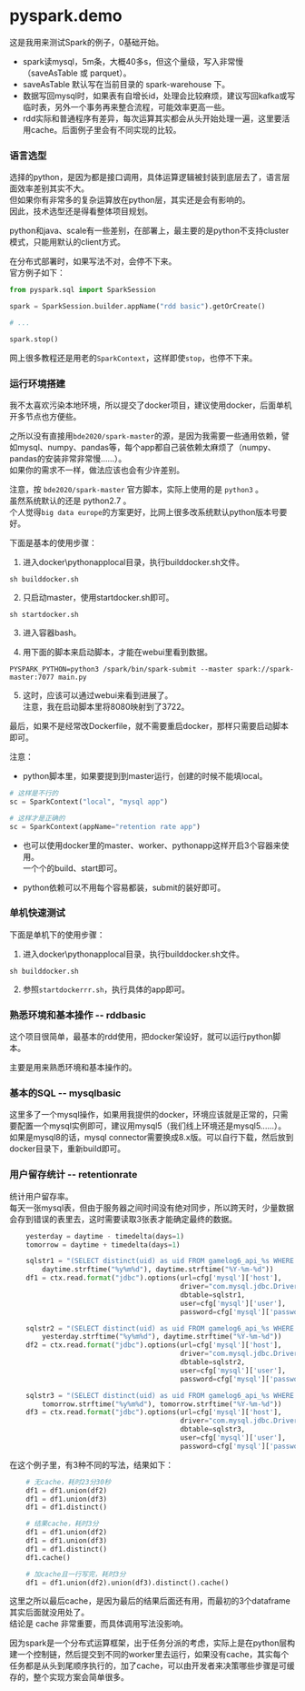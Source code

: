 # pyspark.demo

这是我用来测试Spark的例子，0基础开始。  

- spark读mysql，5m条，大概40多s，但这个量级，写入非常慢（saveAsTable 或 parquet）。
- saveAsTable 默认写在当前目录的 spark-warehouse 下。
- 数据写回mysql时，如果表有自增长id，处理会比较麻烦，建议写回kafka或写临时表，另外一个事务再来整合流程，可能效率更高一些。
- rdd实际和普通程序有差异，每次运算其实都会从头开始处理一遍，这里要活用cache。后面例子里会有不同实现的比较。

### 语言选型

选择的python，是因为都是接口调用，具体运算逻辑被封装到底层去了，语言层面效率差别其实不大。  
但如果你有非常多的复杂运算放在python层，其实还是会有影响的。  
因此，技术选型还是得看整体项目规划。

python和java、scale有一些差别，在部署上，最主要的是python不支持cluster模式，只能用默认的client方式。

在分布式部署时，如果写法不对，会停不下来。  
官方例子如下：

```python
from pyspark.sql import SparkSession

spark = SparkSession.builder.appName("rdd basic").getOrCreate()

# ...

spark.stop()
```

网上很多教程还是用老的``SparkContext``，这样即使``stop``，也停不下来。

### 运行环境搭建

我不太喜欢污染本地环境，所以提交了docker项目，建议使用docker，后面单机开多节点也方便些。  

之所以没有直接用``bde2020/spark-master``的源，是因为我需要一些通用依赖，譬如mysql、numpy、pandas等，每个app都自己装依赖太麻烦了（numpy、pandas的安装非常非常慢......）。  
如果你的需求不一样，做法应该也会有少许差别。

注意，按 ``bde2020/spark-master`` 官方脚本，实际上使用的是 ``python3`` 。  
虽然系统默认的还是 python2.7 。  
个人觉得``big data europe``的方案更好，比网上很多改系统默认python版本号要好。

下面是基本的使用步骤：

1. 进入docker\pythonapplocal目录，执行builddocker.sh文件。

```
sh builddocker.sh
```

2. 只启动master，使用startdocker.sh即可。

```
sh startdocker.sh
```

3. 进入容器bash。

4. 用下面的脚本来启动脚本，才能在webui里看到数据。

```
PYSPARK_PYTHON=python3 /spark/bin/spark-submit --master spark://spark-master:7077 main.py
```

5. 这时，应该可以通过webui来看到进展了。  
注意，我在启动脚本里将8080映射到了3722。

最后，如果不是经常改Dockerfile，就不需要重启docker，那样只需要启动脚本即可。

注意：

- python脚本里，如果要提到到master运行，创建的时候不能填local。

```python
# 这样是不行的
sc = SparkContext("local", "mysql app")

# 这样才是正确的
sc = SparkContext(appName="retention rate app")
```

- 也可以使用docker里的master、worker、pythonapp这样开启3个容器来使用。  
一个个的build、start即可。

- python依赖可以不用每个容易都装，submit的装好即可。

### 单机快速测试

下面是单机下的使用步骤：

1. 进入docker\pythonapplocal目录，执行builddocker.sh文件。

```
sh builddocker.sh
```

2. 参照``startdockerrr.sh``，执行具体的app即可。

### 熟悉环境和基本操作 -- rddbasic

这个项目很简单，最基本的rdd使用，把docker架设好，就可以运行python脚本。

主要是用来熟悉环境和基本操作的。

### 基本的SQL -- mysqlbasic

这里多了一个mysql操作，如果用我提供的docker，环境应该就是正常的，只需要配置一个mysql实例即可，建议用mysql5（我们线上环境还是mysql5......）。  
如果是mysql8的话，mysql connector需要换成8.x版。可以自行下载，然后放到docker目录下，重新build即可。

### 用户留存统计 -- retentionrate

统计用户留存率。  
每天一张mysql表，但由于服务器之间时间没有绝对同步，所以跨天时，少量数据会存到错误的表里去，这时需要读取3张表才能确定最终的数据。

``` python
    yesterday = daytime - timedelta(days=1)
    tomorrow = daytime + timedelta(days=1)

    sqlstr1 = "(SELECT distinct(uid) as uid FROM gamelog6_api_%s WHERE curtime >= '%s') tmp" % (
        daytime.strftime("%y%m%d"), daytime.strftime("%Y-%m-%d"))
    df1 = ctx.read.format("jdbc").options(url=cfg['mysql']['host'],
                                          driver="com.mysql.jdbc.Driver",
                                          dbtable=sqlstr1,
                                          user=cfg['mysql']['user'],
                                          password=cfg['mysql']['password']).load()

    sqlstr2 = "(SELECT distinct(uid) as uid FROM gamelog6_api_%s WHERE curtime >= '%s') tmp" % (
        yesterday.strftime("%y%m%d"), daytime.strftime("%Y-%m-%d"))
    df2 = ctx.read.format("jdbc").options(url=cfg['mysql']['host'],
                                          driver="com.mysql.jdbc.Driver",
                                          dbtable=sqlstr2,
                                          user=cfg['mysql']['user'],
                                          password=cfg['mysql']['password']).load()

    sqlstr3 = "(SELECT distinct(uid) as uid FROM gamelog6_api_%s WHERE curtime < '%s') tmp" % (
        tomorrow.strftime("%y%m%d"), tomorrow.strftime("%Y-%m-%d"))
    df3 = ctx.read.format("jdbc").options(url=cfg['mysql']['host'],
                                          driver="com.mysql.jdbc.Driver",
                                          dbtable=sqlstr3,
                                          user=cfg['mysql']['user'],
                                          password=cfg['mysql']['password']).load()
```

在这个例子里，有3种不同的写法，结果如下：

``` python
    # 无cache，耗时23分30秒
    df1 = df1.union(df2)
    df1 = df1.union(df3)
    df1 = df1.distinct()

    # 结果cache，耗时3分
    df1 = df1.union(df2)
    df1 = df1.union(df3)
    df1 = df1.distinct()
    df1.cache()

    # 加cache且一行写完，耗时3分
    df1 = df1.union(df2).union(df3).distinct().cache()
```

这里之所以最后cache，是因为最后的结果后面还有用，而最初的3个dataframe其实后面就没用处了。  
结论是 cache 非常重要，而具体调用写法没影响。

因为spark是一个分布式运算框架，出于任务分派的考虑，实际上是在python层构建一个控制链，然后提交到不同的worker里去运行，如果没有cache，其实每个任务都是从头到尾顺序执行的，加了cache，可以由开发者来决策哪些步骤是可缓存的，整个实现方案会简单很多。